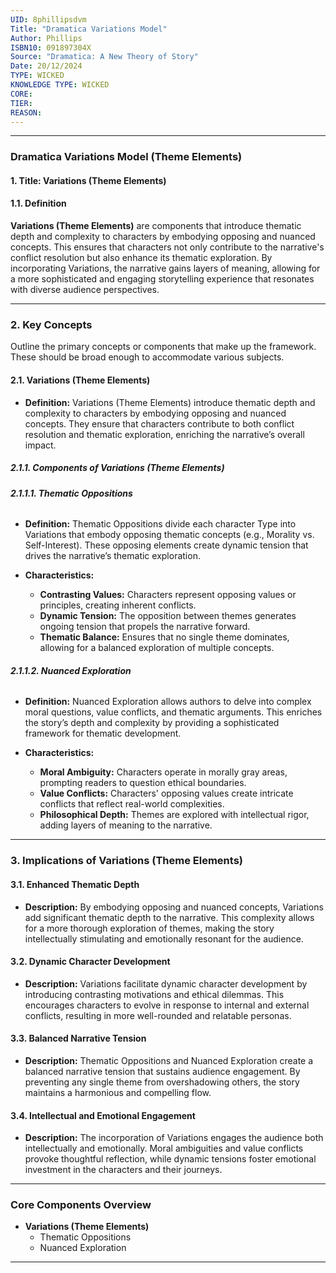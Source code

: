 ```yaml
---
UID: 8phillipsdvm
Title: "Dramatica Variations Model"
Author: Phillips
ISBN10: 091897304X
Source: "Dramatica: A New Theory of Story"
Date: 20/12/2024
TYPE: WICKED
KNOWLEDGE TYPE: WICKED
CORE:
TIER:
REASON:
---
```


---

### **Dramatica Variations Model (Theme Elements)**

#### **1. Title: Variations (Theme Elements)**

#### **1.1. Definition**

**Variations (Theme Elements)** are components that introduce thematic depth and complexity to characters by embodying opposing and nuanced concepts. This ensures that characters not only contribute to the narrative's conflict resolution but also enhance its thematic exploration. By incorporating Variations, the narrative gains layers of meaning, allowing for a more sophisticated and engaging storytelling experience that resonates with diverse audience perspectives.

---

### **2. Key Concepts**

Outline the primary concepts or components that make up the framework. These should be broad enough to accommodate various subjects.

#### **2.1. Variations (Theme Elements)**

- **Definition:**
  Variations (Theme Elements) introduce thematic depth and complexity to characters by embodying opposing and nuanced concepts. They ensure that characters contribute to both conflict resolution and thematic exploration, enriching the narrative’s overall impact.

##### **2.1.1. Components of Variations (Theme Elements)**

###### **2.1.1.1. Thematic Oppositions**

- **Definition:**
  Thematic Oppositions divide each character Type into Variations that embody opposing thematic concepts (e.g., Morality vs. Self-Interest). These opposing elements create dynamic tension that drives the narrative’s thematic exploration.

- **Characteristics:**
  - **Contrasting Values:** Characters represent opposing values or principles, creating inherent conflicts.
  - **Dynamic Tension:** The opposition between themes generates ongoing tension that propels the narrative forward.
  - **Thematic Balance:** Ensures that no single theme dominates, allowing for a balanced exploration of multiple concepts.

###### **2.1.1.2. Nuanced Exploration**

- **Definition:**
  Nuanced Exploration allows authors to delve into complex moral questions, value conflicts, and thematic arguments. This enriches the story’s depth and complexity by providing a sophisticated framework for thematic development.

- **Characteristics:**
  - **Moral Ambiguity:** Characters operate in morally gray areas, prompting readers to question ethical boundaries.
  - **Value Conflicts:** Characters' opposing values create intricate conflicts that reflect real-world complexities.
  - **Philosophical Depth:** Themes are explored with intellectual rigor, adding layers of meaning to the narrative.

---

### **3. Implications of Variations (Theme Elements)**

#### **3.1. Enhanced Thematic Depth**

- **Description:**
  By embodying opposing and nuanced concepts, Variations add significant thematic depth to the narrative. This complexity allows for a more thorough exploration of themes, making the story intellectually stimulating and emotionally resonant for the audience.

#### **3.2. Dynamic Character Development**

- **Description:**
  Variations facilitate dynamic character development by introducing contrasting motivations and ethical dilemmas. This encourages characters to evolve in response to internal and external conflicts, resulting in more well-rounded and relatable personas.

#### **3.3. Balanced Narrative Tension**

- **Description:**
  Thematic Oppositions and Nuanced Exploration create a balanced narrative tension that sustains audience engagement. By preventing any single theme from overshadowing others, the story maintains a harmonious and compelling flow.

#### **3.4. Intellectual and Emotional Engagement**

- **Description:**
  The incorporation of Variations engages the audience both intellectually and emotionally. Moral ambiguities and value conflicts provoke thoughtful reflection, while dynamic tensions foster emotional investment in the characters and their journeys.

---

### **Core Components Overview**

- **Variations (Theme Elements)**
  - Thematic Oppositions
  - Nuanced Exploration

---
